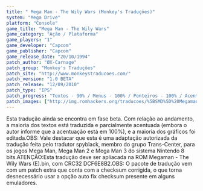 ```yaml
---
title: " Mega Man - The Wily Wars (Monkey's Traduções)"
system: "Mega Drive"
platform: "Console"
game_title: "Mega Man - The Wily Wars"
game_category: "Ação / Plataforma"
game_players: "1"
game_developer: "Capcom"
game_publisher: "Capcom"
game_release_date: "20/10/1994"
patch_author: "ØX-Carnage"
patch_group: "Monkey's Traduções"
patch_site: "http://www.monkeystraducoes.com/"
patch_version: "1.0 BETA"
patch_release: "12/09/2010"
patch_type: "IPS"
patch_progress: "Textos - 90% / Menus - 100% / Ponteiros - 100% / Acentos - 100% / Gráficos - 60% / Geral - 90%"
patch_images: ["http://img.romhackers.org/traducoes/%5BSMD%5D%20Megaman%20-%20The%20Wily%20Wars%20-%20Monkey's%20Tradu%C3%A7%C3%B5es%20-%201.png","http://img.romhackers.org/traducoes/%5BSMD%5D%20Megaman%20-%20The%20Wily%20Wars%20-%20Monkey's%20Tradu%C3%A7%C3%B5es%20-%202.png","http://img.romhackers.org/traducoes/%5BSMD%5D%20Megaman%20-%20The%20Wily%20Wars%20-%20Monkey's%20Tradu%C3%A7%C3%B5es%20-%203.png"]
---
```

Esta tradução ainda se encontra em fase beta. Com relação ao andamento, a maioria dos textos está traduzida e parcialmente acentuada (embora o autor informe que a acentuação está em 100%), e a maioria dos gráficos foi editada.OBS: Vale destacar que esta é uma adaptação autorizada da tradução feita pelo tradutor spyblack, membro do grupo Trans-Center, para os jogos Mega Man, Mega Man 2 e Mega Man 3 do sistema Nintendo 8 bits.ATENÇÃO:Esta tradução deve ser apliacada na ROM Megaman - The Wily Wars (E).bin, com CRC32 DCF6E8B2.OBS: O pacote de tradução vem com um patch extra que conta com a checksum corrigida, o que torna desnecessário usar a opção auto fix checksum presente em alguns emuladores.